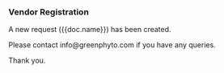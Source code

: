 <h3>Vendor Registration</h3>

<p>A new request ({{doc.name}}) has been created.</p>

<p>Please contact info@greenphyto.com if you have any queries.</p>

<p>Thank you.</p>